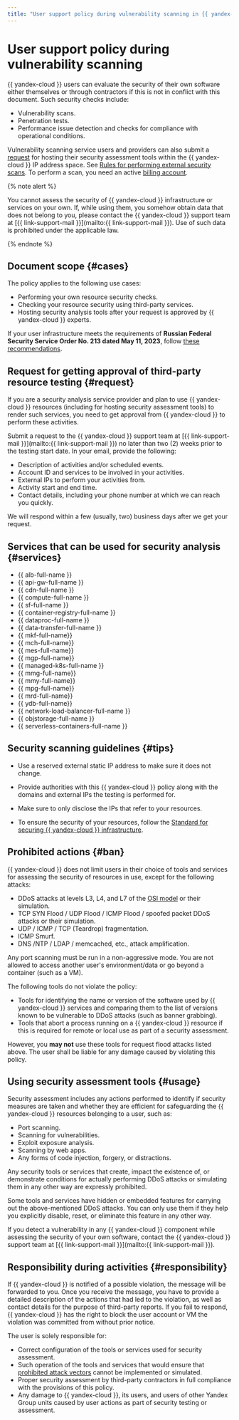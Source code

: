 ```yaml
---
title: "User support policy during vulnerability scanning in {{ yandex-cloud }}"
---
```


# User support policy during vulnerability scanning

{{ yandex-cloud }} users can evaluate the security of their own software either themselves or through contractors if this is not in conflict with this document. Such security checks include:

* Vulnerability scans.
* Penetration tests.
* Performance issue detection and checks for compliance with operational conditions.

Vulnerability scanning service users and providers can also submit a [request](#request) for hosting their security assessment tools within the {{ yandex-cloud }} IP address space. See [Rules for performing external security scans](https://yandex.ru/legal/cloud_pentest/?lang=en). To perform a scan, you need an active [billing account](../../billing/concepts/billing-account.md).

{% note alert %}

You cannot assess the security of {{ yandex-cloud }} infrastructure or services on your own. If, while using them, you somehow obtain data that does not belong to you, please contact the {{ yandex-cloud }} support team at [{{ link-support-mail }}](mailto:{{ link-support-mail }}). Use of such data is prohibited under the applicable law.

{% endnote %}

## Document scope {#cases}

The policy applies to the following use cases:

* Performing your own resource security checks.
* Checking your resource security using third-party services.
* Hosting security analysis tools after your request is approved by {{ yandex-cloud }} experts.

If your user infrastructure meets the requirements of **Russian Federal Security Service Order No. 213 dated May 11, 2023**, follow [these recommendations](#tips).

## Request for getting approval of third-party resource testing {#request}

If you are a security analysis service provider and plan to use {{ yandex-cloud }} resources (including for hosting security assessment tools) to render such services, you need to get approval from {{ yandex-cloud }} to perform these activities.

Submit a request to the {{ yandex-cloud }} support team at [{{ link-support-mail }}](mailto:{{ link-support-mail }}) no later than two (2) weeks prior to the testing start date. In your email, provide the following:

* Description of activities and/or scheduled events.
* Account ID and services to be involved in your activities.
* External IPs to perform your activities from.
* Activity start and end time.
* Contact details, including your phone number at which we can reach you quickly.

We will respond within a few (usually, two) business days after we get your request.

## Services that can be used for security analysis {#services}

* {{ alb-full-name }}
* {{ api-gw-full-name }}
* {{ cdn-full-name }}
* {{ compute-full-name }}
* {{ sf-full-name }}
* {{ container-registry-full-name }}
* {{ dataproc-full-name }}
* {{ data-transfer-full-name }}
* {{ mkf-full-name}}
* {{ mch-full-name}}
* {{ mes-full-name}}
* {{ mgp-full-name}}
* {{ managed-k8s-full-name }}
* {{ mmg-full-name}}
* {{ mmy-full-name}}
* {{ mpg-full-name}}
* {{ mrd-full-name}}
* {{ ydb-full-name}}
* {{ network-load-balancer-full-name }}
* {{ objstorage-full-name }}
* {{ serverless-containers-full-name }}

## Security scanning guidelines {#tips}

* Use a reserved external static IP address to make sure it does not change.

* Provide authorities with this {{ yandex-cloud }} policy along with the domains and external IPs the testing is performed for.

* Make sure to only disclose the IPs that refer to your resources.

* To ensure the security of your resources, follow the [Standard for securing {{ yandex-cloud }} infrastructure](../standard/all.md).

## Prohibited actions {#ban}

{{ yandex-cloud }} does not limit users in their choice of tools and services for assessing the security of resources in use, except for the following attacks:

* DDoS attacks at levels L3, L4, and L7 of the [OSI model](https://en.wikipedia.org/wiki/OSI_model) or their simulation.
* TCP SYN Flood / UDP Flood / ICMP Flood / spoofed packet DDoS attacks or their simulation.
* UDP / ICMP / TCP (Teardrop) fragmentation.
* ICMP Smurf.
* DNS /NTP / LDAP / memcached, etc., attack amplification.

Any port scanning must be run in a non-aggressive mode. You are not allowed to access another user's environment/data or go beyond a container (such as a VM).

The following tools do not violate the policy:

* Tools for identifying the name or version of the software used by {{ yandex-cloud }} services and comparing them to the list of versions known to be vulnerable to DDoS attacks (such as banner grabbing).
* Tools that abort a process running on a {{ yandex-cloud }} resource if this is required for remote or local use as part of a security assessment.

However, you **may not** use these tools for request flood attacks listed above. The user shall be liable for any damage caused by violating this policy.

## Using security assessment tools {#usage}

Security assessment includes any actions performed to identify if security measures are taken and whether they are efficient for safeguarding the {{ yandex-cloud }} resources belonging to a user, such as:

* Port scanning.
* Scanning for vulnerabilities.
* Exploit exposure analysis.
* Scanning by web apps.
* Any forms of code injection, forgery, or distractions.

Any security tools or services that create, impact the existence of, or demonstrate conditions for actually performing DDoS attacks or simulating them in any other way are expressly prohibited.

Some tools and services have hidden or embedded features for carrying out the above-mentioned DDoS attacks. You can only use them if they help you explicitly disable, reset, or eliminate this feature in any other way.

If you detect a vulnerability in any {{ yandex-cloud }} component while assessing the security of your own software, contact the {{ yandex-cloud }} support team at [{{ link-support-mail }}](mailto:{{ link-support-mail }}).

## Responsibility during activities {#responsibility}

If {{ yandex-cloud }} is notified of a possible violation, the message will be forwarded to you. Once you receive the message, you have to provide a detailed description of the actions that had led to the violation, as well as contact details for the purpose of third-party reports. If you fail to respond, {{ yandex-cloud }} has the right to block the user account or VM the violation was committed from without prior notice.

The user is solely responsible for:

* Correct configuration of the tools or services used for security assessment.
* Such operation of the tools and services that would ensure that [prohibited attack vectors](#ban) cannot be implemented or simulated.
* Proper security assessment by third-party contractors in full compliance with the provisions of this policy.
* Any damage to {{ yandex-cloud }}, its users, and users of other Yandex Group units caused by user actions as part of security testing or assessment.

